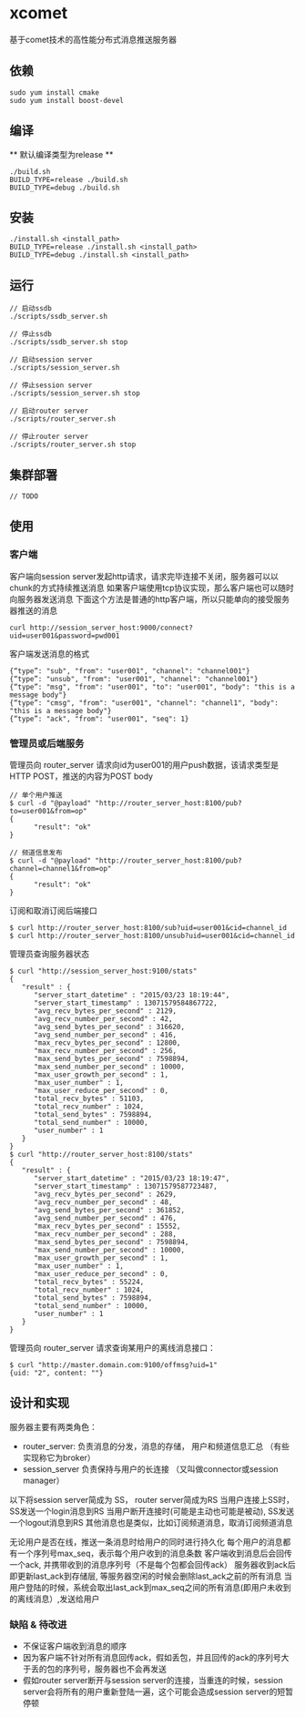 # xcomet

基于comet技术的高性能分布式消息推送服务器

## 依赖

```
sudo yum install cmake
sudo yum install boost-devel
```

## 编译

** 默认编译类型为release **

```
./build.sh
BUILD_TYPE=release ./build.sh
BUILD_TYPE=debug ./build.sh
```

## 安装

```
./install.sh <install_path>
BUILD_TYPE=release ./install.sh <install_path>
BUILD_TYPE=debug ./install.sh <install_path>
```

## 运行

```
// 启动ssdb
./scripts/ssdb_server.sh

// 停止ssdb
./scripts/ssdb_server.sh stop

// 启动session server
./scripts/session_server.sh

// 停止session server
./scripts/session_server.sh stop

// 启动router server
./scripts/router_server.sh

// 停止router server
./scripts/router_server.sh stop
```

## 集群部署
```
// TODO
```


## 使用

### 客户端

客户端向session server发起http请求，请求完毕连接不关闭，服务器可以以chunk的方式持续推送消息
如果客户端使用tcp协议实现，那么客户端也可以随时向服务器发送消息
下面这个方法是普通的http客户端，所以只能单向的接受服务器推送的消息

```
curl http://session_server_host:9000/connect?uid=user001&password=pwd001
```

客户端发送消息的格式
```
{“type”: "sub", "from": "user001", "channel": "channel001"}
{“type”: "unsub", "from": "user001", "channel": "channel001"}
{“type”: "msg", "from": "user001", "to": "user001", "body": "this is a message body"}
{“type”: "cmsg", "from": "user001", "channel": "channel1", "body": "this is a message body"}
{“type”: "ack", "from": "user001", "seq": 1}
```

### 管理员或后端服务

管理员向 router_server 请求向id为user001的用户push数据，该请求类型是 HTTP POST，推送的内容为POST body

```
// 单个用户推送
$ curl -d "@payload" "http://router_server_host:8100/pub?to=user001&from=op"
{
      "result": "ok"
}

// 频道信息发布
$ curl -d "@payload" "http://router_server_host:8100/pub?channel=channel1&from=op"
{
      "result": "ok"
}
```

订阅和取消订阅后端接口

```
$ curl http://router_server_host:8100/sub?uid=user001&cid=channel_id
$ curl http://router_server_host:8100/unsub?uid=user001&cid=channel_id
```

管理员查询服务器状态

```
$ curl "http://session_server_host:9100/stats"
{
   "result" : {
      "server_start_datetime" : "2015/03/23 18:19:44",
      "server_start_timestamp" : 13071579584867722,
      "avg_recv_bytes_per_second" : 2129,
      "avg_recv_number_per_second" : 42,
      "avg_send_bytes_per_second" : 316620,
      "avg_send_number_per_second" : 416,
      "max_recv_bytes_per_second" : 12800,
      "max_recv_number_per_second" : 256,
      "max_send_bytes_per_second" : 7598894,
      "max_send_number_per_second" : 10000,
      "max_user_growth_per_second" : 1,
      "max_user_number" : 1,
      "max_user_reduce_per_second" : 0,
      "total_recv_bytes" : 51103,
      "total_recv_number" : 1024,
      "total_send_bytes" : 7598894,
      "total_send_number" : 10000,
      "user_number" : 1
   }
}
$ curl "http://router_server_host:8100/stats"
{
   "result" : {
      "server_start_datetime" : "2015/03/23 18:19:47",
      "server_start_timestamp" : 13071579587723487,
      "avg_recv_bytes_per_second" : 2629,
      "avg_recv_number_per_second" : 48,
      "avg_send_bytes_per_second" : 361852,
      "avg_send_number_per_second" : 476,
      "max_recv_bytes_per_second" : 15552,
      "max_recv_number_per_second" : 288,
      "max_send_bytes_per_second" : 7598894,
      "max_send_number_per_second" : 10000,
      "max_user_growth_per_second" : 1,
      "max_user_number" : 1,
      "max_user_reduce_per_second" : 0,
      "total_recv_bytes" : 55224,
      "total_recv_number" : 1024,
      "total_send_bytes" : 7598894,
      "total_send_number" : 10000,
      "user_number" : 1
   }
}
```

管理员向 router_server 请求查询某用户的离线消息接口：

```
$ curl "http://master.domain.com:9100/offmsg?uid=1"
{uid: "2", content: ""}
```

## 设计和实现

服务器主要有两类角色：
* router_server: 负责消息的分发，消息的存储， 用户和频道信息汇总 （有些实现称它为broker）
* session_server 负责保持与用户的长连接 （又叫做connector或session manager）

以下将session server简成为 SS， router server简成为RS
当用户连接上SS时，SS发送一个login消息到RS
当用户断开连接时(可能是主动也可能是被动), SS发送一个logout消息到RS
其他消息也是类似，比如订阅频道消息，取消订阅频道消息

无论用户是否在线，推送一条消息时给用户的同时进行持久化
每个用户的消息都有一个序列号max_seq，表示每个用户收到的消息条数
客户端收到消息后会回传一个ack, 并携带收到的消息序列号（不是每个包都会回传ack）
服务器收到ack后即更新last_ack到存储层, 等服务器空闲的时候会删除last_ack之前的所有消息
当用户登陆的时候，系统会取出last_ack到max_seq之间的所有消息(即用户未收到的离线消息）,发送给用户

### 缺陷 & 待改进

* 不保证客户端收到消息的顺序
* 因为客户端不针对所有消息回传ack，假如丢包，并且回传的ack的序列号大于丢的包的序列号，服务器也不会再发送
* 假如router server断开与session server的连接，当重连的时候，session server会将所有的用户重新登陆一遍，这个可能会造成session server的短暂停顿
